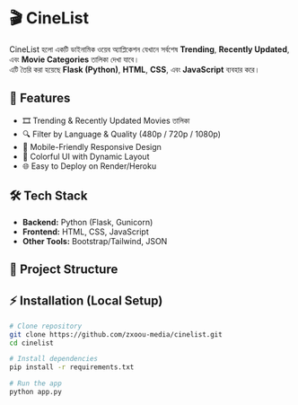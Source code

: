 # 🎬 CineList  

CineList হলো একটি ডাইনামিক ওয়েব অ্যাপ্লিকেশন যেখানে সর্বশেষ **Trending**, **Recently Updated**, এবং **Movie Categories** তালিকা দেখা যাবে।  
এটি তৈরি করা হয়েছে **Flask (Python)**, **HTML**, **CSS**, এবং **JavaScript** ব্যবহার করে।  

## 🚀 Features
- 🎞️ Trending & Recently Updated Movies তালিকা  
- 🔍 Filter by Language & Quality (480p / 720p / 1080p)  
- 📱 Mobile-Friendly Responsive Design  
- 🎨 Colorful UI with Dynamic Layout  
- 🌐 Easy to Deploy on Render/Heroku  

## 🛠️ Tech Stack
- **Backend:** Python (Flask, Gunicorn)  
- **Frontend:** HTML, CSS, JavaScript  
- **Other Tools:** Bootstrap/Tailwind, JSON  

## 📂 Project Structure
## ⚡ Installation (Local Setup)
```bash
# Clone repository
git clone https://github.com/zxoou-media/cinelist.git
cd cinelist

# Install dependencies
pip install -r requirements.txt

# Run the app
python app.py
